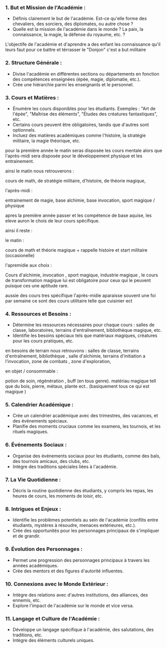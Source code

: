 

### 1. **But et Mission de l'Académie :**
   - Définis clairement le but de l'académie. Est-ce qu'elle forme des chevaliers, des sorciers, des diplomates, ou autre chose ?
   - Quelle est la mission de l'académie dans le monde ? La paix, la connaissance, la magie, la défense du royaume, etc. ?

L'objectife de l'académie et d'aprendre a des enfant les connaissance qu'il leurs faut pour ce battre et térrasser le "Donjon" c'est a but militaire

### 2. **Structure Générale :**
   - Divise l'académie en différentes sections ou départements en fonction des compétences enseignées (épée, magie, diplomatie, etc.).
   - Crée une hiérarchie parmi les enseignants et le personnel.



### 3. **Cours et Matières :**
   - Énumère les cours disponibles pour les étudiants. Exemples : "Art de l'épée", "Maîtrise des éléments", "Études des créatures fantastiques", etc.
   - Certains cours peuvent être obligatoires, tandis que d'autres sont optionnels.
   - Incluez des matières académiques comme l'histoire, la stratégie militaire, la magie théorique, etc.

pour la première année 
le matin seras disposée les cours mentale alors que l'après-midi sera disposée pour le développement physique et les entrainement.

ainsi le matin nous retrouverons :

cours de math, de stratégie militaire, d'histoire, de théorie magique,

l'après-midi :

entrainement de magie, base alchimie, base invocation, sport magique / physique

apres la première année passer et les compétence de base aquise, les eleve auron le chois de leur cours spécifique. 

ainsi il reste :

le matin : 

cours de math et théorie magique + rappelle histoire et start militaire (occasionelle)

l'apremidie aux choix :

Cours d'alchimie, invocation , sport magique, industrie magique , le cours de transformation magique lui est obligatoire pour ceux qui le peuvent puisque ces une aptitude rare.

aussie des cours tres spécifique l'après-midie aparaisse souvent une foi par semaine ce sont des cours utilitaire telle que cuisinier ect

### 4. **Ressources et Besoins :**
   - Détermine les ressources nécessaires pour chaque cours : salles de classe, laboratoires, terrains d'entraînement, bibliothèque magique, etc.
   - Identifie les besoins spéciaux tels que matériaux magiques, créatures pour les cours pratiques, etc.

en besoins de terrain nous retrouvons :
salles de classe, terrains d'entraînement, bibliothèque , salle d'alchimie, terrains d'initiation a l'invocation, zone de combats , zone d'exploration,

en objet / consommable :

potion de soin, régénération , buff (en tous genre). matériau magique tell que du bois, pierre, métaux, plante ect.. (basiquement tous ce qui est magique )


### 5. **Calendrier Académique :**
   - Crée un calendrier académique avec des trimestres, des vacances, et des événements spéciaux.
   - Planifie des moments cruciaux comme les examens, les tournois, et les rituels magiques.



### 6. **Événements Sociaux :**
   - Organise des événements sociaux pour les étudiants, comme des bals, des tournois amicaux, des clubs, etc.
   - Intègre des traditions spéciales liées à l'académie.

### 7. **La Vie Quotidienne :**
   - Décris la routine quotidienne des étudiants, y compris les repas, les heures de cours, les moments de loisir, etc.

### 8. **Intrigues et Enjeux :**
   - Identifie les problèmes potentiels au sein de l'académie (conflits entre étudiants, mystères à résoudre, menaces extérieures, etc.).
   - Crée des opportunités pour les personnages principaux de s'impliquer et de grandir.

### 9. **Évolution des Personnages :**
   - Permet une progression des personnages principaux à travers les années académiques.
   - Crée des mentors et des figures d'autorité influentes.

### 10. **Connexions avec le Monde Extérieur :**
   - Intègre des relations avec d'autres institutions, des alliances, des ennemis, etc.
   - Explore l'impact de l'académie sur le monde et vice versa.

### 11. **Langage et Culture de l'Académie :**
   - Développe un langage spécifique à l'académie, des salutations, des traditions, etc.
   - Intègre des éléments culturels uniques.
